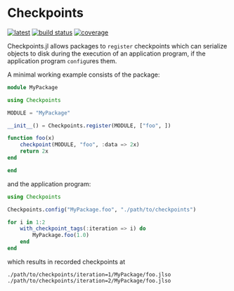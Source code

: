 # Checkpoints
[![latest](https://img.shields.io/badge/docs-latest-blue.svg)](https://invenia.github.io/Checkpoints.jl/latest)
[![build status](https://github.com/invenia/Checkpoints.jl/workflows/CI/badge.svg)](https://github.com/invenia/Checkpoints.jl/actions)
[![coverage](https://codecov.io/gh/invenia/Checkpoints.jl/branch/main/graph/badge.svg)](https://codecov.io/gh/invenia/Checkpoints.jl)

Checkpoints.jl allows packages to `register` checkpoints which can serialize objects to disk
during the execution of an application program, if the application program `config`ures them.

A minimal working example consists of the package:

```julia
module MyPackage

using Checkpoints

MODULE = "MyPackage"

__init__() = Checkpoints.register(MODULE, ["foo", ])

function foo(x)
    checkpoint(MODULE, "foo", :data => 2x)
    return 2x
end

end
```

and the application program:

```julia
using Checkpoints

Checkpoints.config("MyPackage.foo", "./path/to/checkpoints")

for i in 1:2
    with_checkpoint_tags(:iteration => i) do
        MyPackage.foo(1.0)
    end
end
```

which results in recorded checkpoints at
```
./path/to/checkpoints/iteration=1/MyPackage/foo.jlso
./path/to/checkpoints/iteration=2/MyPackage/foo.jlso
```
